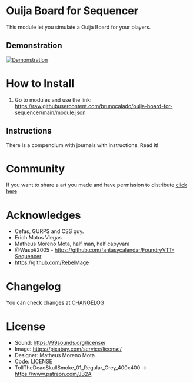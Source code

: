 # Ouija Board for Sequencer
This module let you simulate a Ouija Board for your players.

## Demonstration
[![Demonstration](assets/guide/video-thumbnail.webp)](https://youtu.be/bOmA8z9-R-o)

# How to Install
1. Go to modules and use the link: 
https://raw.githubusercontent.com/brunocalado/ouija-board-for-sequencer/main/module.json

## Instructions
There is a compendium with journals with instructions. Read it!

# Community
If you want to share a art you made and have permission to distribute [click here](https://github.com/brunocalado/ouija-board-for-sequencer/issues)

# Acknowledges
- Cefas, GURPS and CSS guy.
- Erich Matos Viegas
- Matheus Moreno Mota, half man, half capyvara
- @Wasp#2005 - https://github.com/fantasycalendar/FoundryVTT-Sequencer
- https://github.com/RebelMage

# Changelog
You can check changes at [CHANGELOG](CHANGELOG.md)

# License
- Sound: https://99sounds.org/license/
- Image: https://pixabay.com/service/license/
- Designer: Matheus Moreno Mota
- Code: [LICENSE](LICENSE)
- TollTheDeadSkullSmoke_01_Regular_Grey_400x400 -> https://www.patreon.com/JB2A
